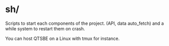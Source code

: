 # sh/

Scripts to start each components of the project. (API, data auto_fetch) and
a while system to restart them on crash.

You can host QTSBE on a Linux with tmux for instance.
